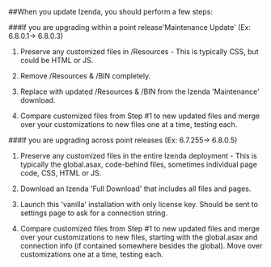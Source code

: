 ##When you update Izenda, you should perform a few steps:

###If you are upgrading within a point release'Maintenance Update' (Ex: 6.8.0.1-> 6.8.0.3)

1) Preserve any customized files in /Resources - This is typically CSS, but could be HTML or JS.

2) Remove /Resources & /BIN completely.

3) Replace with updated /Resources & /BIN from the Izenda 'Maintenance' download.

4) Compare customized files from Step #1 to new updated files and merge over your customizations to new files one at a time, testing each.


###If you are upgrading across point releases (Ex: 6.7.255-> 6.8.0.5)

1) Preserve any customized files in the entire Izenda deployment - This is typically the global.asax, code-behind files, sometimes individual page code, CSS, HTML or JS.

2) Download an Izenda 'Full Download' that includes all files and pages.

3) Launch this 'vanilla' installation with only license key. Should be sent to settings page to ask for a connection string.

4) Compare customized files from Step #1 to new updated files and merge over your customizations to new files, starting with the global.asax and connection info (if contained somewhere besides the global). Move over customizations one at a time, testing each.